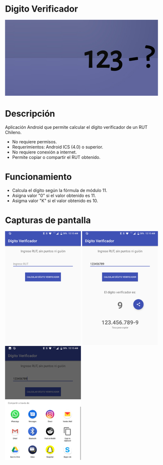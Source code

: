 # Digito Verificador
<img src="https://github.com/jorgequirozh/DigitoVerificador/blob/master/banner.jpg" height="250">

# Descripción
Aplicación Android que permite calcular el dígito verificador de un RUT Chileno.

-	No requiere permisos.
-	Requerimientos: Android ICS (4.0) o superior.
-	No requiere conexión a internet.
-	Permite copiar o compartir el RUT obtenido.

# Funcionamiento
-	Calcula el dígito según la fórmula de módulo 11.
- Asigna valor "0" si el valor obtenido es 11.
- Asigma valor "K" si el valor obtenido es 10.


# Capturas de pantalla
<img src="https://github.com/jorgequirozh/DigitoVerificador/blob/master/Screenshot_20200830-001031.png" width="250">
<img src="https://github.com/jorgequirozh/DigitoVerificador/blob/master/Screenshot_20200830-001043.png" width="250">
<img src="https://github.com/jorgequirozh/DigitoVerificador/blob/master/Screenshot_20200830-001051.png" width="250">

